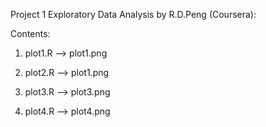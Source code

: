 Project 1 Exploratory Data Analysis by R.D.Peng (Coursera):

Contents:

1) plot1.R --> plot1.png 

2) plot2.R --> plot1.png 

3) plot3.R --> plot3.png 

4) plot4.R --> plot4.png 



